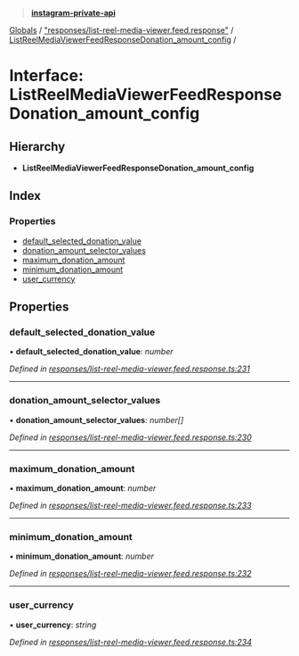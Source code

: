 > **[instagram-private-api](../README.md)**

[Globals](../README.md) / ["responses/list-reel-media-viewer.feed.response"](../modules/_responses_list_reel_media_viewer_feed_response_.md) / [ListReelMediaViewerFeedResponseDonation_amount_config](_responses_list_reel_media_viewer_feed_response_.listreelmediaviewerfeedresponsedonation_amount_config.md) /

# Interface: ListReelMediaViewerFeedResponseDonation_amount_config

## Hierarchy

* **ListReelMediaViewerFeedResponseDonation_amount_config**

## Index

### Properties

* [default_selected_donation_value](_responses_list_reel_media_viewer_feed_response_.listreelmediaviewerfeedresponsedonation_amount_config.md#default_selected_donation_value)
* [donation_amount_selector_values](_responses_list_reel_media_viewer_feed_response_.listreelmediaviewerfeedresponsedonation_amount_config.md#donation_amount_selector_values)
* [maximum_donation_amount](_responses_list_reel_media_viewer_feed_response_.listreelmediaviewerfeedresponsedonation_amount_config.md#maximum_donation_amount)
* [minimum_donation_amount](_responses_list_reel_media_viewer_feed_response_.listreelmediaviewerfeedresponsedonation_amount_config.md#minimum_donation_amount)
* [user_currency](_responses_list_reel_media_viewer_feed_response_.listreelmediaviewerfeedresponsedonation_amount_config.md#user_currency)

## Properties

###  default_selected_donation_value

• **default_selected_donation_value**: *number*

*Defined in [responses/list-reel-media-viewer.feed.response.ts:231](https://github.com/dilame/instagram-private-api/blob/3e16058/src/responses/list-reel-media-viewer.feed.response.ts#L231)*

___

###  donation_amount_selector_values

• **donation_amount_selector_values**: *number[]*

*Defined in [responses/list-reel-media-viewer.feed.response.ts:230](https://github.com/dilame/instagram-private-api/blob/3e16058/src/responses/list-reel-media-viewer.feed.response.ts#L230)*

___

###  maximum_donation_amount

• **maximum_donation_amount**: *number*

*Defined in [responses/list-reel-media-viewer.feed.response.ts:233](https://github.com/dilame/instagram-private-api/blob/3e16058/src/responses/list-reel-media-viewer.feed.response.ts#L233)*

___

###  minimum_donation_amount

• **minimum_donation_amount**: *number*

*Defined in [responses/list-reel-media-viewer.feed.response.ts:232](https://github.com/dilame/instagram-private-api/blob/3e16058/src/responses/list-reel-media-viewer.feed.response.ts#L232)*

___

###  user_currency

• **user_currency**: *string*

*Defined in [responses/list-reel-media-viewer.feed.response.ts:234](https://github.com/dilame/instagram-private-api/blob/3e16058/src/responses/list-reel-media-viewer.feed.response.ts#L234)*